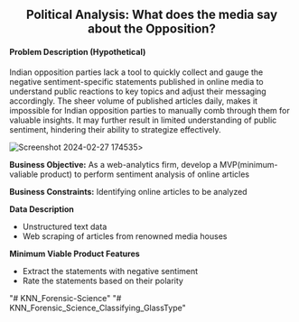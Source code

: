 <h2><center>Political Analysis: What does the media say about the Opposition?</center></h2>

<h4>Problem Description (Hypothetical)</h4>
Indian opposition parties lack a tool to quickly collect and gauge the negative sentiment-specific statements published in online media to understand public reactions to key topics and adjust their messaging accordingly. The sheer volume of published articles daily, makes it impossible for Indian opposition parties to manually comb through them for valuable insights. It may further result in limited understanding of public sentiment, hindering their ability to strategize effectively.

![Screenshot 2024-02-27 174535](https://github.com/dsvirenpai/Political_Analysis_WebScraping/assets/118036431/9f9cc09a-77db-47bd-9698-e8619ea92304)>

<b>Business Objective:</b> 
As a web-analytics firm, develop a MVP(minimum-valiable product) to perform sentiment analysis of online articles

<b>Business Constraints:</b>
Identifying online articles to be analyzed

<b>Data Description</b>
<ul>
<li>Unstructured text data</li>
<li>Web scraping of articles from renowned media houses</li>
</ul>

<b>Minimum Viable Product Features</b>
<ul>
<li>Extract the statements with negative sentiment</li>
<li>Rate the statements based on their polarity</li>
</ul>
"# KNN_Forensic-Science" 
"# KNN_Forensic_Science_Classifying_GlassType" 
